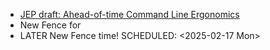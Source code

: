 - [JEP draft: Ahead-of-time Command Line Ergonomics](https://openjdk.org/jeps/8350022)
- New Fence for
- LATER New Fence time!
  SCHEDULED: <2025-02-17 Mon>